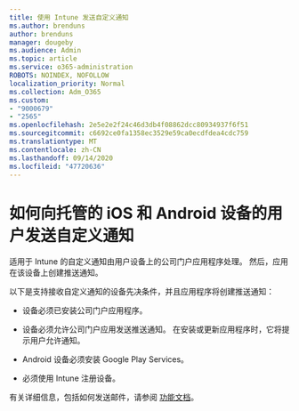 ```yaml
---
title: 使用 Intune 发送自定义通知
ms.author: brenduns
author: brenduns
manager: dougeby
ms.audience: Admin
ms.topic: article
ms.service: o365-administration
ROBOTS: NOINDEX, NOFOLLOW
localization_priority: Normal
ms.collection: Adm_O365
ms.custom:
- "9000679"
- "2565"
ms.openlocfilehash: 2e5e2e2f24c46d3db4f08862dcc80934937f6f51
ms.sourcegitcommit: c6692ce0fa1358ec3529e59ca0ecdfdea4cdc759
ms.translationtype: MT
ms.contentlocale: zh-CN
ms.lasthandoff: 09/14/2020
ms.locfileid: "47720636"
---
```

# <a name="how-to-send-custom-notifications-to-the-users-of-managed-ios-and-android-devices"></a>如何向托管的 iOS 和 Android 设备的用户发送自定义通知

适用于 Intune 的自定义通知由用户设备上的公司门户应用程序处理。 然后，应用在该设备上创建推送通知。

以下是支持接收自定义通知的设备先决条件，并且应用程序将创建推送通知：

- 设备必须已安装公司门户应用程序。  

- 设备必须允许公司门户应用发送推送通知。 在安装或更新应用程序时，它将提示用户允许通知。

- Android 设备必须安装 Google Play Services。

- 必须使用 Intune 注册设备。

有关详细信息，包括如何发送邮件，请参阅 [功能文档](https://docs.microsoft.com/intune/custom-notifications)。

